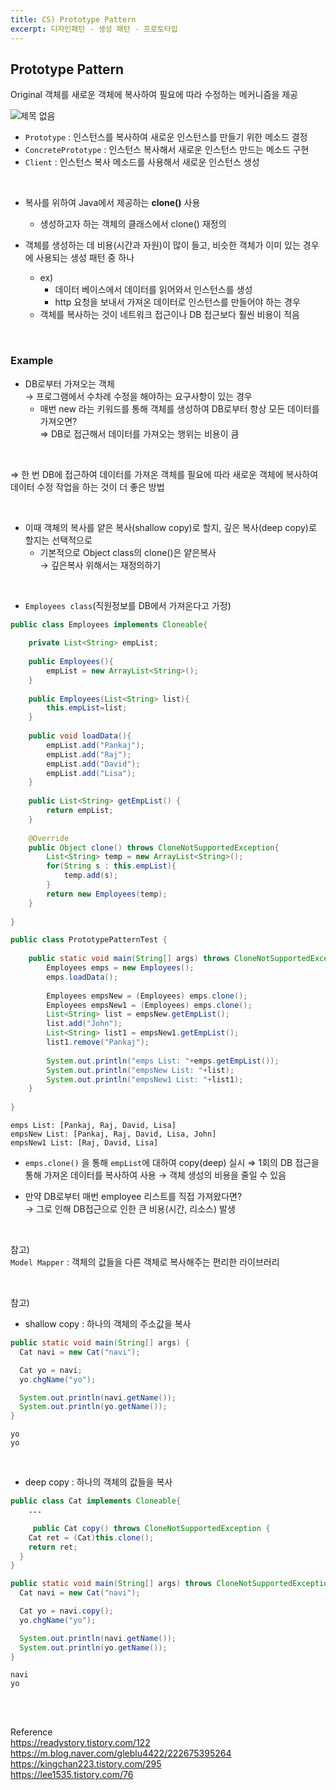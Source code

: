 ```yaml
---
title: CS) Prototype Pattern
excerpt: 디자인패턴 - 생성 패턴 - 프로토타입
--- 
```


## Prototype Pattern  

Original 객체를 새로운 객체에 복사하여 필요에 따라 수정하는 메커니즘을 제공  

![제목 없음](https://user-images.githubusercontent.com/103614357/198676942-dbae3843-3fef-470c-b0bd-4a80e389af4b.png)  

- `Prototype` : 인스턴스를 복사하여 새로운 인스턴스를 만들기 위한 메소드 결정
- `ConcretePrototype` : 인스턴스 복사해서 새로운 인스턴스 만드는 메소드 구현
- `Client` : 인스턴스 복사 메소드를 사용해서 새로운 인스턴스 생성

<br/> 

- 복사를 위하여 Java에서 제공하는 **clone()** 사용
    - 생성하고자 하는 객체의 클래스에서 clone() 재정의

- 객체를 생성하는 데 비용(시간과 자원)이 많이 들고, 비슷한 객체가 이미 있는 경우에 사용되는 생성 패턴 중 하나
    - ex)
        - 데이터 베이스에서 데이터를 읽어와서 인스턴스를 생성
        - http 요청을 보내서 가져온 데이터로 인스턴스를 만들어야 하는 경우
    - 객체를 복사하는 것이 네트워크 접근이나 DB 접근보다 훨씬 비용이 적음

<br/>
  
### Example

- DB로부터 가져오는 객체    
→ 프로그램에서 수차례 수정을 해야하는 요구사항이 있는 경우    
  - 매번 new 라는 키워드를 통해 객체를 생성하여 DB로부터 항상 모든 데이터를 가져오면?     
    ⇒ DB로 접근해서 데이터를 가져오는 행위는 비용이 큼   

<br/>

⇒ 한 번 DB에 접근하여 데이터를 가져온 객체를 필요에 따라 새로운 객체에 복사하여 데이터 수정 작업을 하는 것이 더 좋은 방법     

<br/>

- 이때 객체의 복사를 얕은 복사(shallow copy)로 할지, 깊은 복사(deep copy)로 할지는 선택적으로  
  - 기본적으로 Object class의 clone()은 얕은복사   
    → 깊은복사 위해서는 재정의하기

<br/>
  
- `Employees class`(직원정보를 DB에서 가져온다고 가정)

```java
public class Employees implements Cloneable{
 
    private List<String> empList;
	
    public Employees(){
        empList = new ArrayList<String>();
    }
	
    public Employees(List<String> list){
        this.empList=list;
    }
    
    public void loadData(){
        empList.add("Pankaj");
        empList.add("Raj");
        empList.add("David");
        empList.add("Lisa");
    }
	
    public List<String> getEmpList() {
        return empList;
    }
 
    @Override
    public Object clone() throws CloneNotSupportedException{
        List<String> temp = new ArrayList<String>();
        for(String s : this.empList){
            temp.add(s);
        }
        return new Employees(temp);
    }
	
}
```

```java
public class PrototypePatternTest {
 
    public static void main(String[] args) throws CloneNotSupportedException {
        Employees emps = new Employees();
        emps.loadData();
		
        Employees empsNew = (Employees) emps.clone();
        Employees empsNew1 = (Employees) emps.clone();
        List<String> list = empsNew.getEmpList();
        list.add("John");
        List<String> list1 = empsNew1.getEmpList();
        list1.remove("Pankaj");
		
        System.out.println("emps List: "+emps.getEmpList());
        System.out.println("empsNew List: "+list);
        System.out.println("empsNew1 List: "+list1);
    }
 
}
```

```
emps List: [Pankaj, Raj, David, Lisa]
empsNew List: [Pankaj, Raj, David, Lisa, John]
empsNew1 List: [Raj, David, Lisa]
```

- `emps.clone()` 을 통해 `empList`에 대하여 copy(deep) 실시
  ⇒ 1회의 DB 접근을 통해 가져온 데이터를 복사하여 사용
  → 객체 생성의 비용을 줄일 수 있음

- 만약 DB로부터 매번 employee 리스트를 직접 가져왔다면?  
  → 그로 인해 DB접근으로 인한 큰 비용(시간, 리소스) 발생

<br/>

참고)   
`Model Mapper` : 객체의 값들을 다른 객체로 복사해주는 편리한 라이브러리

<br/>

참고)   
- shallow copy : 하나의 객체의 주소값을 복사  

```java
public static void main(String[] args) {
  Cat navi = new Cat("navi");

  Cat yo = navi;
  yo.chgName("yo");

  System.out.println(navi.getName());
  System.out.println(yo.getName());
}
```

```
yo
yo
```

<br/>

- deep copy : 하나의 객체의 값들을 복사

```java
public class Cat implements Cloneable{
    ...

     public Cat copy() throws CloneNotSupportedException {
    Cat ret = (Cat)this.clone();
    return ret;
  }
}

public static void main(String[] args) throws CloneNotSupportedException {
  Cat navi = new Cat("navi");

  Cat yo = navi.copy();
  yo.chgName("yo");

  System.out.println(navi.getName());
  System.out.println(yo.getName());
}
```

```
navi
yo
```

<br/><br/>

Reference    
https://readystory.tistory.com/122    
https://m.blog.naver.com/gleblu4422/222675395264    
https://kingchan223.tistory.com/295   
https://lee1535.tistory.com/76   
<br/>
